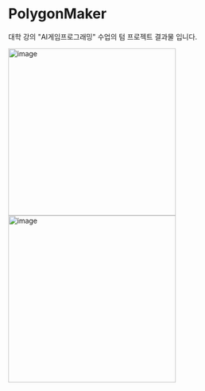 # PolygonMaker
대학 강의 "AI게임프로그래밍" 수업의 텀 프로젝트 결과물 입니다.

<img width="337" alt="image" src="https://github.com/user-attachments/assets/a1966c39-bdb2-4e1e-ab82-93ece2bf2c2d"/>
<img width="337" alt="image" src="https://github.com/user-attachments/assets/4f7ebb41-45e3-4dcf-afe1-9165eb2b8882"/>
